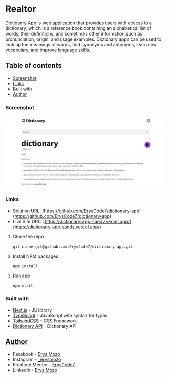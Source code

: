 # Realtor

Dictioanry App is web application that provides users with access to a dictionary, which is a reference book containing an alphabetical list of words, their definitions, and sometimes other information such as pronunciation, origin, and usage examples. Dictionary apps can be used to look up the meanings of words, find synonyms and antonyms, learn new vocabulary, and improve language skills..

## Table of contents

- [Screenshot](#screenshot)
- [Links](#links)
- [Built with](#built-with)
- [Author](#author)

### Screenshot

![](./screenshots/dictionary.JPG)

### Links

- Solution URL: [https://github.com/ErysCode7/dictionary-app](https://github.com/ErysCode7/dictionary-app)
- Live Site URL: [https://dictionary-app-sandy.vercel.app/](https://dictionary-app-sandy.vercel.app/)

1. Clone the repo

   ```sh
   git clone git@github.com:ErysCode7/dictionary-app.git
   ```

2. Install NPM packages

   ```sh
   npm install
   ```

3. Run app

   ```sh
   npm start
   ```

### Built with

- [Next.js](https://nextjs.org/) - JS library
- [TypeScript](https://www.typescriptlang.org/) - JavaScript with syntax for types
- [TailwindCSS](https://tailwindcss.com/) - CSS Framework
- [Dictionary API](https://dictionaryapi.dev/) - Dictionary API

## Author

- Facebook - [Erys Mozo](https://web.facebook.com/erys.mozo/)
- Instagram - [\_erysmozo](https://www.instagram.com/_erysmozo/)
- Frontend Mentor - [ErysCode7](https://www.frontendmentor.io/profile/ErysCode7)
- LinkedIn - [Erys Mozo](https://www.linkedin.com/in/erys-mozo-280190230/)
